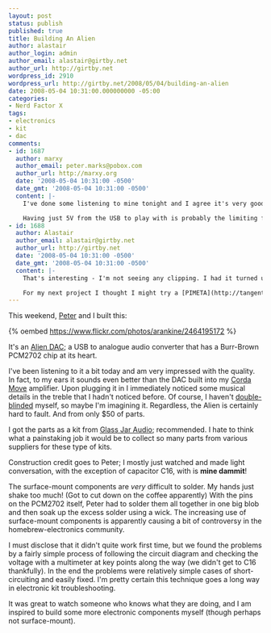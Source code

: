 ```yaml
---
layout: post
status: publish
published: true
title: Building An Alien
author: alastair
author_login: admin
author_email: alastair@girtby.net
author_url: http://girtby.net
wordpress_id: 2910
wordpress_url: http://girtby.net/2008/05/04/building-an-alien
date: 2008-05-04 10:31:00.000000000 -05:00
categories:
- Nerd Factor X
tags:
- electronics
- kit
- dac
comments:
- id: 1687
  author: marxy
  author_email: peter.marks@pobox.com
  author_url: http://marxy.org
  date: '2008-05-04 10:31:00 -0500'
  date_gmt: '2008-05-04 10:31:00 -0500'
  content: |-
    I've done some listening to mine tonight and I agree it's very good, as long as you don't turn it up to loud. The bass starts clipping at only moderate levels.

    Having just 5V from the USB to play with is probably the limiting factor. Might be worth changing over to a battery supply. It does work well with the external amplifier so sharing the supply from that might be the go.
- id: 1688
  author: Alastair
  author_email: alastair@girtby.net
  author_url: http://girtby.net
  date: '2008-05-04 10:31:00 -0500'
  date_gmt: '2008-05-04 10:31:00 -0500'
  content: |-
    That's interesting - I'm not seeing any clipping. I had it turned up to maximum in Sound Preferences. This was going into the analogue input of the Corda Move.

    For my next project I thought I might try a [PIMETA](http://tangentsoft.net/audio/pimeta/).
---
```

This weekend, [Peter](http://marxy.org/) and I built this:

{% oembed https://www.flickr.com/photos/arankine/2464195172 %}

It's an [Alien DAC](http://www.myexposition.com/diy/usbdac/overview.html); a USB to analogue audio converter that has a Burr-Brown PCM2702 chip at its heart.

I've been listening to it a bit today and am very impressed with the quality. In fact, to my ears it sounds even better than the DAC built into my [Corda Move](/archives/2007/8/29/strapping-a-motorcycle-to-your-head) amplifier. Upon plugging it in I immediately noticed some musical details in the treble that I hadn't noticed before. Of course, I haven't [double-blinded](/archives/2007/9/20/getting-double-blind) myself, so maybe I'm imagining it. Regardless, the Alien is certainly hard to fault. And from only $50 of parts.

I got the parts as a kit from [Glass Jar Audio](http://www.glassjaraudio.com/main.sc); recommended. I hate to think what a painstaking job it would be to collect so many parts from various suppliers for these type of kits.

Construction credit goes to Peter; I mostly just watched and made light conversation, with the exception of capacitor C16, with is **mine dammit**!

The surface-mount components are *very* difficult to solder. My hands just shake too much! (Got to cut down on the coffee apparently) With the pins on the PCM2702 itself, Peter had to solder them all together in one big blob and then soak up the excess solder using a wick. The increasing use of surface-mount components is apparently causing a bit of controversy in the homebrew-electronics community.

I must disclose that it didn't quite work first time, but we found the problems by a fairly simple process of following the circuit diagram and checking the voltage with a multimeter at key points along the way (we didn't get to C16 thankfully). In the end the problems were relatively simple cases of short-circuiting and easily fixed. I'm pretty certain this technique goes a long way in electronic kit troubleshooting.

It was great to watch someone who knows what they are doing, and I am inspired to build some more electronic components myself (though perhaps not surface-mount).
